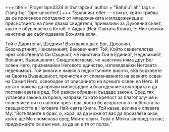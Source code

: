 +++
title = 'Prayer bpn3324 in български'
author = "Bahá'u'lláh"
tags = ['lang-bg', 'bpn-unsorted']
+++
*Брачният обет — стихът, който трябва да се произнесе поотделно от младоженката и младоженеца в присъствието на поне двама свидетели, приемливи за Духовния съвет, както е обусловено в Кетаб-е-Акдас (Най-Святата Книга), е:
Ние всички наистина ще съблюдаваме Божията воля.

Той е Дарителят, Щедрият! Възхвален да е Бог, Древният, Безсмъртният, Неизменният, Вековечният! Той, Който свидетелства чрез собствената Си Същност, че наистина Той е Единият, Неделимият, Волният, Възвишеният. Свидетелстваме, че наистина няма друг Бог освен Него, признавайки Неговото единство, изповядвайки Неговата неделимост. Той винаги е живял в недостъпните висоти, във върховете на Своята Възвишеност, пречистен от споменаването на всекиго освен на Самия Него, освободен от описанието на всекиго освен на Него.
И когато пожела да прояви милосърдие и благодеяние към хората и да постави света в ред, Той разкри обреди и създаде закони. Сред тях установи закона за брака, направи го като крепост за благополучие и спасение и ни го наложи чрез това, което бе изпратено от небесата на свещеността в Неговата Най-свята Книга. Той казва, велика е славата Му: “Встъпвайте в брак, о, хора, за да може от вас да произлезе онзи, който ще Ме споменава сред Моите слуги. Това е Моята заповед за вас; придържайте се към нея, за да ви е тя от полза.”
